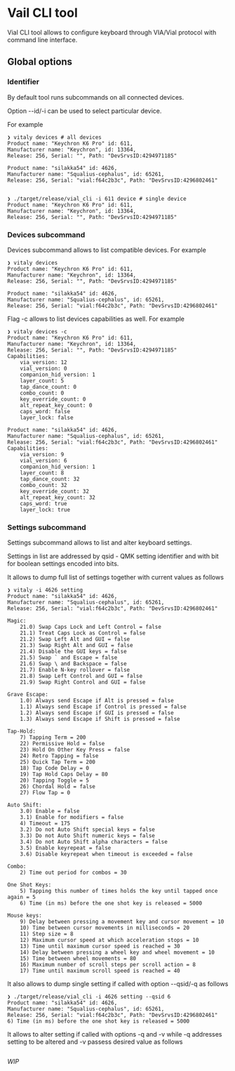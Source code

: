 # Vail CLI tool

Vial CLI tool allows to configure keyboard through VIA/Vial protocol with command line interface.

## Global options

### Identifier

By default tool runs subcommands on all connected devices.

Option --id/-i can be used to select particular device.

For example

```
❯ vitaly devices # all devices
Product name: "Keychron K6 Pro" id: 611,
Manufacturer name: "Keychron", id: 13364,
Release: 256, Serial: "", Path: "DevSrvsID:4294971185"

Product name: "silakka54" id: 4626,
Manufacturer name: "Squalius-cephalus", id: 65261,
Release: 256, Serial: "vial:f64c2b3c", Path: "DevSrvsID:4296802461"


❯ ./target/release/vial_cli -i 611 device # single device
Product name: "Keychron K6 Pro" id: 611,
Manufacturer name: "Keychron", id: 13364,
Release: 256, Serial: "", Path: "DevSrvsID:4294971185"
```

### Devices subcommand

Devices subcommand allows to list compatible devices. For example

```
❯ vitaly devices
Product name: "Keychron K6 Pro" id: 611,
Manufacturer name: "Keychron", id: 13364,
Release: 256, Serial: "", Path: "DevSrvsID:4294971185"

Product name: "silakka54" id: 4626,
Manufacturer name: "Squalius-cephalus", id: 65261,
Release: 256, Serial: "vial:f64c2b3c", Path: "DevSrvsID:4296802461"
```

Flag -c allows to list devices capabilities as well. For example

```
❯ vitaly devices -c
Product name: "Keychron K6 Pro" id: 611,
Manufacturer name: "Keychron", id: 13364,
Release: 256, Serial: "", Path: "DevSrvsID:4294971185"
Capabilities:
	via_version: 12
	vial_version: 0
	companion_hid_version: 1
	layer_count: 5
	tap_dance_count: 0
	combo_count: 0
	key_override_count: 0
	alt_repeat_key_count: 0
	caps_word: false
	layer_lock: false

Product name: "silakka54" id: 4626,
Manufacturer name: "Squalius-cephalus", id: 65261,
Release: 256, Serial: "vial:f64c2b3c", Path: "DevSrvsID:4296802461"
Capabilities:
	via_version: 9
	vial_version: 6
	companion_hid_version: 1
	layer_count: 8
	tap_dance_count: 32
	combo_count: 32
	key_override_count: 32
	alt_repeat_key_count: 32
	caps_word: true
	layer_lock: true
```

### Settings subcommand

Settings subcommand allows to list and alter keyboard settings.

Settings in list are addressed by qsid - QMK setting identifier and with bit for boolean settings encoded into bits.

It allows to dump full list of settings together with current values as follows

```
❯ vitaly -i 4626 setting
Product name: "silakka54" id: 4626,
Manufacturer name: "Squalius-cephalus", id: 65261,
Release: 256, Serial: "vial:f64c2b3c", Path: "DevSrvsID:4296802461"

Magic:
	21.0) Swap Caps Lock and Left Control = false
	21.1) Treat Caps Lock as Control = false
	21.2) Swap Left Alt and GUI = false
	21.3) Swap Right Alt and GUI = false
	21.4) Disable the GUI keys = false
	21.5) Swap ` and Escape = false
	21.6) Swap \ and Backspace = false
	21.7) Enable N-key rollover = false
	21.8) Swap Left Control and GUI = false
	21.9) Swap Right Control and GUI = false

Grave Escape:
	1.0) Always send Escape if Alt is pressed = false
	1.1) Always send Escape if Control is pressed = false
	1.2) Always send Escape if GUI is pressed = false
	1.3) Always send Escape if Shift is pressed = false

Tap-Hold:
	7) Tapping Term = 200
	22) Permissive Hold = false
	23) Hold On Other Key Press = false
	24) Retro Tapping = false
	25) Quick Tap Term = 200
	18) Tap Code Delay = 0
	19) Tap Hold Caps Delay = 80
	20) Tapping Toggle = 5
	26) Chordal Hold = false
	27) Flow Tap = 0

Auto Shift:
	3.0) Enable = false
	3.1) Enable for modifiers = false
	4) Timeout = 175
	3.2) Do not Auto Shift special keys = false
	3.3) Do not Auto Shift numeric keys = false
	3.4) Do not Auto Shift alpha characters = false
	3.5) Enable keyrepeat = false
	3.6) Disable keyrepeat when timeout is exceeded = false

Combo:
	2) Time out period for combos = 30

One Shot Keys:
	5) Tapping this number of times holds the key until tapped once again = 5
	6) Time (in ms) before the one shot key is released = 5000

Mouse keys:
	9) Delay between pressing a movement key and cursor movement = 10
	10) Time between cursor movements in milliseconds = 20
	11) Step size = 8
	12) Maximum cursor speed at which acceleration stops = 10
	13) Time until maximum cursor speed is reached = 30
	14) Delay between pressing a wheel key and wheel movement = 10
	15) Time between wheel movements = 80
	16) Maximum number of scroll steps per scroll action = 8
	17) Time until maximum scroll speed is reached = 40
```

It also allows to dump single setting if called with option --qsid/-q as follows 

```
❯ ./target/release/vial_cli -i 4626 setting --qsid 6
Product name: "silakka54" id: 4626,
Manufacturer name: "Squalius-cephalus", id: 65261,
Release: 256, Serial: "vial:f64c2b3c", Path: "DevSrvsID:4296802461"
6) Time (in ms) before the one shot key is released = 5000
```

It allows to alter setting if called with options -q and -v while -q addresses setting to be altered and -v passess desired value as follows

```

```

*WIP*
